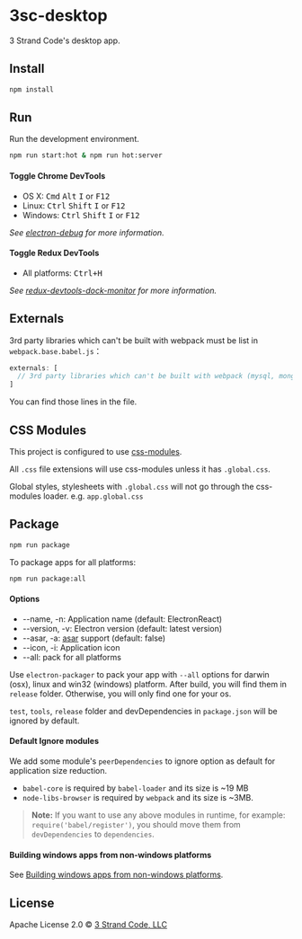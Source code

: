 # 3sc-desktop

3 Strand Code's desktop app.

## Install

```bash
npm install
```

## Run

Run the development environment.

```bash
npm run start:hot & npm run hot:server
```

#### Toggle Chrome DevTools

- OS X: <kbd>Cmd</kbd> <kbd>Alt</kbd> <kbd>I</kbd> or <kbd>F12</kbd>
- Linux: <kbd>Ctrl</kbd> <kbd>Shift</kbd> <kbd>I</kbd> or <kbd>F12</kbd>
- Windows: <kbd>Ctrl</kbd> <kbd>Shift</kbd> <kbd>I</kbd> or <kbd>F12</kbd>

*See [electron-debug](https://github.com/sindresorhus/electron-debug) for more information.*

#### Toggle Redux DevTools

- All platforms: <kbd>Ctrl+H</kbd>

*See [redux-devtools-dock-monitor](https://github.com/gaearon/redux-devtools-dock-monitor) for more information.*

## Externals

3rd party libraries which can't be built with webpack must be list in `webpack.base.babel.js`：

```javascript
externals: [
  // 3rd party libraries which can't be built with webpack (mysql, mongodb, and so on..)
]
```

You can find those lines in the file.

## CSS Modules

This project is configured to use [css-modules](https://github.com/css-modules/css-modules).

All `.css` file extensions will use css-modules unless it has `.global.css`.

Global styles, stylesheets with `.global.css` will not go through the
css-modules loader. e.g. `app.global.css`

## Package

```bash
npm run package
```

To package apps for all platforms:

```bash
npm run package:all
```

#### Options

- --name, -n: Application name (default: ElectronReact)
- --version, -v: Electron version (default: latest version)
- --asar, -a: [asar](https://github.com/atom/asar) support (default: false)
- --icon, -i: Application icon
- --all: pack for all platforms

Use `electron-packager` to pack your app with `--all` options for darwin (osx), linux and win32 (windows) platform. After build, you will find them in `release` folder. Otherwise, you will only find one for your os.

`test`, `tools`, `release` folder and devDependencies in `package.json` will be ignored by default.

#### Default Ignore modules

We add some module's `peerDependencies` to ignore option as default for application size reduction.

- `babel-core` is required by `babel-loader` and its size is ~19 MB
- `node-libs-browser` is required by `webpack` and its size is ~3MB.

> **Note:** If you want to use any above modules in runtime, for example: `require('babel/register')`, you should move them from `devDependencies` to `dependencies`.

#### Building windows apps from non-windows platforms

See [Building windows apps from non-windows platforms](https://github.com/maxogden/electron-packager#building-windows-apps-from-non-windows-platforms).

## License

Apache License 2.0 © [3 Strand Code, LLC](https://github.com/3-strand-code)
